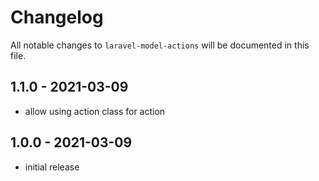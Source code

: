 # Changelog

All notable changes to `laravel-model-actions` will be documented in this file.

## 1.1.0 - 2021-03-09

- allow using action class for action

## 1.0.0 - 2021-03-09

- initial release
